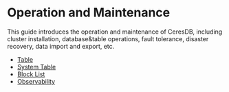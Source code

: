 # Operation and Maintenance
 
This guide introduces the operation and maintenance of CeresDB, including cluster installation, database&table operations, fault tolerance, disaster recovery, data import and export, etc.

* [Table](./table.md) 
* [System Table](./system_table.md) 
* [Block List](./block_list.md) 
* [Observability](./observability.md) 

